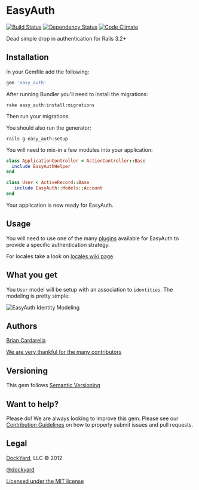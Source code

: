 # EasyAuth #

[![Build Status](https://secure.travis-ci.org/dockyard/easy_auth.png?branch=master)](http://travis-ci.org/dockyard/easy_auth)
[![Dependency Status](https://gemnasium.com/dockyard/easy_auth.png?travis)](https://gemnasium.com/dockyard/easy_auth)
[![Code Climate](https://codeclimate.com/github/dockyard/easy_auth.png)](https://codeclimate.com/github/dockyard/easy_auth)

Dead simple drop in authentication for Rails 3.2+

## Installation ##

In your Gemfile add the following:

```ruby
gem 'easy_auth'
```

After running Bundler you'll need to install the migrations:

```
rake easy_auth:install:migrations
```

Then run your migrations.

You should also run the generator:

```
rails g easy_auth:setup
```

You will need to mix-in a few modules into your application:

```ruby
class ApplicationController < ActionController::Base
  include EasyAuthHelper
end
```

```ruby
class User < ActiveRecord::Base
   include EasyAuth::Models::Account
end
```

Your application is now ready for EasyAuth.

## Usage ##

You will need to use one of the many
[plugins](https://github.com/dockyard/easy_auth/wiki/Plugins) available for EasyAuth to provide a specific authentication strategy.

For locales take a look on [locales wiki page](https://github.com/dockyard/easy_auth/wiki/Locales).

## What you get ##

You `User` model will be setup with an association to `identities`. The modeling is pretty simple:

![EasyAuth Identity Modeling](http://i.imgur.com/LBafe.png)


## Authors ##

[Brian Cardarella](http://twitter.com/bcardarella)

[We are very thankful for the many contributors](https://github.com/dockyard/easy_auth/graphs/contributors)

## Versioning ##

This gem follows [Semantic Versioning](http://semver.org)

## Want to help? ##

Please do! We are always looking to improve this gem. Please see our
[Contribution Guidelines](https://github.com/dockyard/easy_auth/blob/master/CONTRIBUTING.md)
on how to properly submit issues and pull requests.

## Legal ##

[DockYard](http://dockyard.com), LLC &copy; 2012

[@dockyard](http://twitter.com/dockyard)

[Licensed under the MIT license](http://www.opensource.org/licenses/mit-license.php)
